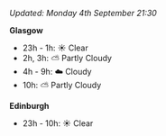 *Updated: Monday 4th September 21:30*

**Glasgow**

* 23h - 1h: :sunny: Clear
* 2h, 3h: :partly_sunny: Partly Cloudy
* 4h - 9h: :cloud: Cloudy
* 10h: :partly_sunny: Partly Cloudy

**Edinburgh**

* 23h - 10h: :sunny: Clear
